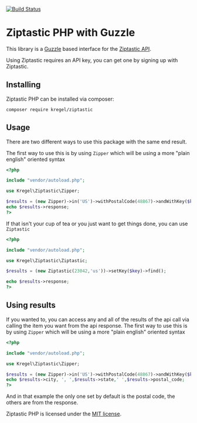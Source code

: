 [![Build Status](https://travis-ci.org/austinkregel/ziptastic-php-guzzle.svg?branch=master)](https://travis-ci.org/austinkregel/ziptastic-php-guzzle)

# Ziptastic PHP with Guzzle

This library is a [Guzzle](http://docs.guzzlephp.org/en/latest/) based interface for the [Ziptastic API](https://getziptastic.com/).

Using Ziptastic requires an API key, you can get one by signing up with Ziptastic.

## Installing

Ziptastic PHP can be installed via composer:

````
composer require kregel/ziptastic
````

## Usage

There are two different ways to use this package with the same end result.

The first way to use this is by using `Zipper` which will be using a more "plain english" oriented syntax
````php
<?php

include "vendor/autoload.php";

use Kregel\Ziptastic\Zipper;

$results = (new Zipper)->in('US')->withPostalCode(48867)->andWithKey($key)->find();
echo $results->response;
?>
````

If that isn't your cup of tea or you just want to get things done, you can use `Ziptastic`

````php
<?php

include "vendor/autoload.php";

use Kregel\Ziptastic\Ziptastic;

$results = (new Ziptastic(23042,'us'))->setKey($key)->find();

echo $results->response;
?>
````

## Using results
If you wanted to, you can access any and all of the results of the api call via calling the item you want from the api response.
The first way to use this is by using `Zipper` which will be using a more "plain english" oriented syntax
````php
<?php

include "vendor/autoload.php";

use Kregel\Ziptastic\Zipper;

$results = (new Zipper)->in('US')->withPostalCode(48867)->andWithKey($key)->find();
echo $results->city, ', ',$results->state,' ',$results->postal_code;
?>
````
And in that example the only one set by default is the postal code, the others are from the response.


Ziptastic PHP is licensed under the [MIT license](https://opensource.org/licenses/MIT/).